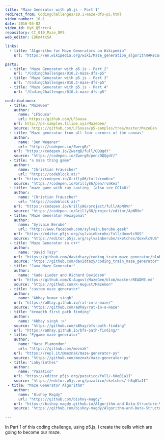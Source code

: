 ```yaml
---
title: "Maze Generator with p5.js - Part 1"
redirect_from: CodingChallenges/10.1-maze-dfs-p5.html
video_number: 10.1
date: 2016-05-02
video_id: HyK_Q5rrcr4
repository: CC_010_Maze_DFS
web_editor: EBkm4txSA

links:
  - title: "Algorithm for Maze Generators on Wikipedia"
    url: "https://en.wikipedia.org/wiki/Maze_generation_algorithm#Recursive_backtracker"

parts:
  - title: "Maze Generator with p5.js - Part 2"
    url: "/CodingChallenges/010.2-maze-dfs-p5"
  - title: "Maze Generator with p5.js - Part 3"
    url: "/CodingChallenges/010.3-maze-dfs-p5"
  - title: "Maze Generator with p5.js - Part 4"
    url: "/CodingChallenges/010.4-maze-dfs-p5"

contributions:
  - title: "MazeGen"
    author:
      name: "LFSousa"
      url: https://github.com/LFSousa
    url: http://p5-samples.filipe.xyz/MazeGen/
    source: https://github.com/LFSousa/p5-samples/tree/master/MazeGen
  - title: "Maze generator from all four corners of the canvas"
    author:
      name: "Ben Wegener"
      url: "https://codepen.io/ZwergB/"
    url: "https://codepen.io/ZwergB/full/OQQgdY"
    source: "https://codepen.io/ZwergB/pen/OQQgdY/"
  - title: "a maze thing game"
    author:
      name: "Christian Frauscher"
      url: "https://codeblock.at/"
    url: "https://codepen.io/Grilly86/full/rvmKex"
    source: "https://codepen.io/Grilly86/pen/rvmKex"
  - title: "maze game with ray casting  (also see CC146)"
    author:
      name: "Christian Frauscher"
      url: "https://codeblock.at/"
    url: "https://codepen.io/Grilly86/project/full/ApNRVn"
    source: "https://codepen.io/Grilly86/project/editor/ApNRVn"
  - title: "Maze Generator Hexagonal"
    author:
      name: "Sylvain Bérubé"
      url: "http://www.facebook.com/sylvain.berube.geek"
    url: "https://editor.p5js.org/sylvainberube/full/doxwlc9US"
    source: "https://editor.p5js.org/sylvainberube/sketches/doxwlc9US"
  - title: "Maze Generator in c++"
    author:
      name: "David Tazy"
    url: "https://github.com/davidtazy/coding_train_maze_generator/blob/master/README.md"
    source: "https://github.com/davidtazy/coding_train_maze_generator"
  - title: "Java Maze Generator"
    author:
      name: "Kade Lieder and Richard Davidson"
    url: "https://github.com/K-August/MazeGen/blob/master/README.md"
    source: "https://github.com/K-August/MazeGen"
  - title: "custom maze generator"
    author:
      name: "Abhay kumar singh"
    url: "https://a8hay.github.io/rat-in-a-maze/"
    source: "https://github.com/a8hay/rat-in-a-maze"
  - title: "breadth first path finding"
    author:
      name: "Abhay singh :>"
    source: "https://github.com/a8hay/bfs-path-finding"
    url: "https://a8hay.github.io/bfs-path-finding/"
  - title: "Pygame maze generator"
    author:
      name: "Nate Plamondon"
      url: "https://github.com/meznak"
    url: "https://repl.it/@meznak/maze-generator-py"
    source: "https://github.com/meznak/maze-generator-py"
  - title: "Labyrinthes"
    author:
      name: "Pazatico"
    url: "https://editor.p5js.org/pazatico/full/-h8q01a1I"
    source: "https://editor.p5js.org/pazatico/sketches/-h8q01a1I"
 - title: "Maze Generator Algorithm"
    author:
      name: "Bishoy Magdy"
      url: "https://github.com/bishoy-magdy"
    url: "https://bishoy-magdy.github.io/Algorithm-and-Data-Structure-Visualization/Backtracking/Maze/maze.html"
    source: "https://github.com/bishoy-magdy/Algorithm-and-Data-Structure-Visualization/blob/master/Backtracking/Maze/script/maze.js"
    
---
```

In Part 1 of this coding challenge, using p5.js, I create the cells which are going to become our maze.
